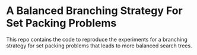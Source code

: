 # A Balanced Branching Strategy For Set Packing Problems

This repo contains the code to reproduce the experiments for a branching strategy for set packing problems that leads to more balanced search trees.
